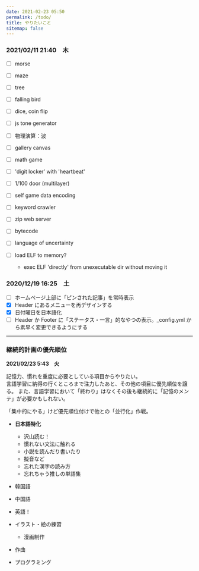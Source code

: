 ```yaml
---
date: 2021-02-23 05:50
permalink: /todo/
title: やりたいこと
sitemap: false
---
```


### 2021/02/11 21:40　木

- [ ] morse
- [ ] maze
- [ ] tree
- [ ] falling bird
- [ ] dice, coin flip

- [ ] js tone generator
- [ ] 物理演算：波
- [ ] gallery canvas

- [ ] math game
- [ ] 'digit locker' with 'heartbeat'
- [ ] 1/100 door (multilayer)

- [ ] self game data encoding

- [ ] keyword crawler
- [ ] zip web server

- [ ] bytecode
- [ ] language of uncertainty

- [ ] load ELF to memory?
  - exec ELF 'directly' from unexecutable dir without moving it

### 2020/12/19 16:25　土

- [ ] ホームページ上部に「ピンされた記事」を常時表示
- [x] Header にあるメニューを再デザインする
- [x] 日付曜日を日本語化
- [ ] Header か Footer に「ステータス・一言」的なやつの表示。_config.yml から素早く変更できるようにする

----

### 継続的計画の優先順位

**2021/02/23  5:43　火**

記憶力、慣れを重度に必要としている項目からやりたい。  
言語学習に納得の行くところまで注力したあと、その他の項目に優先順位を譲る。
また、言語学習において「終わり」はなくその後も継続的に「記憶のメンテ」が必要かもしれない。  

「集中的にやる」けど優先順位付けで他との「並行化」作戦。

* **日本語特化**
  - 沢山読む！
  - 慣れない文法に触れる
  - 小説を読んだり書いたり
  - 擬音など
  - 忘れた漢字の読み方
  - 忘れちゃう推しの単語集

* 韓国語
* 中国語
* 英語！

* イラスト・絵の練習
  - 漫画制作

* 作曲

* プログラミング
